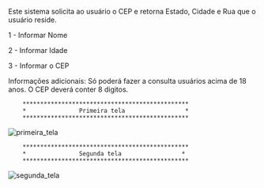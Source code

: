 Este sistema solicita ao usuário o CEP e retorna Estado, Cidade e Rua que o usuário reside.

1 - Informar Nome

2 - Informar Idade

3 - Informar o CEP


Informações adicionais: 
Só poderá fazer a consulta usuários acima de 18 anos.
O CEP deverá conter 8 digitos.

        ***********************************************
        *               Primeira tela                 *
        ***********************************************
        
![primeira_tela](https://user-images.githubusercontent.com/88899145/143720024-04ace9c0-3305-47ca-963c-349eb978435a.png)


        ***********************************************
        *               Segunda tela                 *
        ***********************************************
        
![segunda_tela](https://user-images.githubusercontent.com/88899145/143720041-54b547c4-b8e8-413b-9379-46e994b2d1f8.png)
